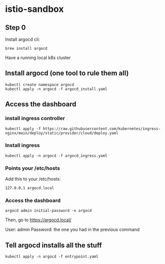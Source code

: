 # istio-sandbox

## Step 0

Install argocd cli:

```
brew install argocd
```

Have a running local k8s cluster

## Install argocd (one tool to rule them all)

```
kubectl create namespace argocd
kubectl apply -n argocd -f argocd_install.yaml

```

## Access the dashboard

### install ingress controller

```
kubectl apply -f https://raw.githubusercontent.com/kubernetes/ingress-nginx/main/deploy/static/provider/cloud/deploy.yaml

```

### Install ingress

```
kubectl apply -n argocd -f argocd_ingress.yaml
```

### Points your /etc/hosts

Add this to your /etc/hosts:

```
127.0.0.1 argocd.local
```

### Access the dashboard

```
argocd admin initial-password -n argocd

```

Then, go to https://argocd.local/

User: admin
Password: the one you had in the previous command

## Tell argocd installs all the stuff

```
kubectl apply -n argocd -f entrypoint.yaml
```
